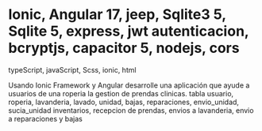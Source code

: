 # Ionic, Angular 17, jeep, Sqlite3 5, Sqlite 5, express, jwt autenticacion, bcryptjs, capacitor 5, nodejs, cors
typeScript, javaScript, Scss, ionic, html

Usando Ionic Framework y Angular desarrolle una aplicación que ayude a usuarios de una roperia la gestion de prendas clinicas. 
tabla usuario, roperia, lavanderia, lavado, unidad, bajas, reparaciones, envio_unidad, sucia_unidad
inventarios, recepcion de prendas, envios a lavanderia, envio a reparaciones y bajas

